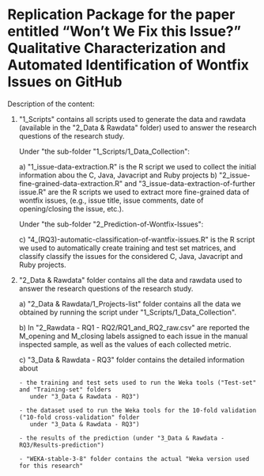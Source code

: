 # Replication Package for the paper entitled “Won’t We Fix this Issue?” Qualitative Characterization and Automated Identification of Wontfix Issues on GitHub

Description of the content:

1) "1_Scripts" contains all scripts used to generate the data and rawdata 
   (available in the "2_Data & Rawdata" folder) used to 
    answer the research questions of the research study. 
    
    Under "the sub-folder "1_Scripts/1_Data_Collection":
    
    a) "1_issue-data-extraction.R" is the R script we used to collect the initial information
       abou the C, Java, Javacript and Ruby projects
    b) "2_issue-fine-grained-data-extraction.R" and "3_issue-data-extraction-of-further issue.R"
       are the R scripts we used to extract more fine-grained data of wontfix issues,
       (e.g., issue title, issue comments, date of opening/closing the issue, etc.).
       
    Under "the sub-folder "2_Prediction-of-Wontfix-Issues":
    
    c) "4_(RQ3)-automatic-classification-of-wantfix-issues.R" is the R script we used to 
       automatically create training and test set matrices,
       and classify classify the issues for the considered C, Java, Javacript and Ruby projects.
       
       

2) "2_Data & Rawdata" folder contains all the data and rawdata used to answer the research questions
   of the research study. 
   	
   	a) "2_Data & Rawdata/1_Projects-list" folder contains all the data we obtained by running the script
   	    under "1_Scripts/1_Data_Collection".
   	    
   		
   	b) In "2_Rawdata - RQ1 - RQ2/RQ1_and_RQ2_raw.csv" are reported the M_opening and M_closing labels assigned 
      to each issue in the manual inspected sample, as well as the values of each collected metric.
      
    c) "3_Data & Rawdata - RQ3" folder contains the detailed information about
    
       - the training and test sets used to run the Weka tools ("Test-set" and "Training-set" folders
          under "3_Data & Rawdata - RQ3") 
          
       - the dataset used to run the Weka tools for the 10-fold validation ("10-fold cross-validation" folder
          under "3_Data & Rawdata - RQ3") 
          
       - the results of the prediction (under "3_Data & Rawdata - RQ3/Results-prediction") 
       
       - "WEKA-stable-3-8" folder contains the actual "Weka version used for this research"
           
        



